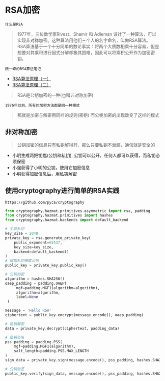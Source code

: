 # RSA加密

`什么是RSA`
> 1977年，三位数学家Rivest、Shamir 和 Adleman 设计了一种算法，可以实现非对称加密。这种算法用他们三个人的名字命名，叫做RSA算法。
> RSA算法基于一个十分简单的数论事实：将两个大质数相乘十分容易，但是想要对其乘积进行因式分解却极其困难，因此可以将乘积公开作为加密密钥。
>

`阮一峰的RSA算法笔记`
- [RSA算法原理（一）](http://www.ruanyifeng.com/blog/2013/06/rsa_algorithm_part_one.html)
- [RSA算法原理（二）](http://www.ruanyifeng.com/blog/2013/07/rsa_algorithm_part_two.html)

> RSA是公钥加密的一种(也叫非对称加密)

 `1976年以前，所有的加密方法都是同一种模式`
> 那就是加密与解密用同样的规则(密钥)
> 而公钥加密的出现改变了这样的模式

## 非对称加密
> 公钥加密的信息只有私钥解得开，那么只要私钥不泄漏，通信就是安全的

- 小明生成两把钥匙(公钥和私钥), 公钥可以公开，任何人都可以获得，而私钥必须保密
- 小强获得了小明的公钥，使用它加密信息
- 小明获得加密信息后，用私钥解密

## 使用cryptography进行简单的RSA实践

`https://github.com/pyca/cryptography`

```python
from cryptography.hazmat.primitives.asymmetric import rsa, padding
from cryptography.hazmat.primitives import hashes
from cryptography.hazmat.backends import default_backend

# 生成私钥
key_size = 2048
private_key = rsa.generate_private_key(
    public_exponent=65537,
    key_size=key_size,
    backend=default_backend()
)
# 根据私钥获取公钥
public_key = private_key.public_key()

# 公钥加密
algorithm = hashes.SHA256()
oaep_padding = padding.OAEP(
     mgf=padding.MGF1(algorithm=algorithm),
     algorithm=algorithm,
     label=None
 )

message = 'Hello RSA'
ciphertext = public_key.encrypt(message.encode(), oaep_padding)

# 私钥解密
data = private_key.decrypt(ciphertext, padding_data)

# 私钥签名
pss_padding = padding.PSS(
    mgf=padding.MGF1(algorithm),
    salt_length=padding.PSS.MAX_LENGTH
)
sign_data = private_key.sign(message.encode(), pss_padding, hashes.SHA256())

# 公钥验签
public_key.verify(sign_data, message.encode(), pss_padding, hashes.SHA256())
```

